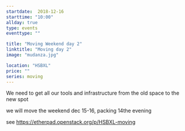 ```yaml
---
startdate:  2018-12-16
starttime: "10:00"
allday: true
type: events
eventtype: ""

title: "Moving Weekend day 2"
linktitle: "Moving day 2"
image: "mudanza.jpg"

location: "HSBXL"
price: ""
series: moving
---
```



We need to get all our tools and infrastructure from the old space to the new spot 

we will move the weekend dec 15-16, packing 14the evening 

see https://etherpad.openstack.org/p/HSBXL-moving